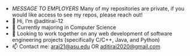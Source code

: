 - *MESSAGE TO EMPLOYERS* Many of my repositories are private, if you would like access to see my repos, please reach out!
- 👋 Hi, I’m @aditirai-12
- 🌱 Currently majoring in Computer Science
- 💞️ Looking to work together on any web development of software engineering projects (specifically C/C++, Java, and Python)
- 📫 Contact me: arai21@asu.edu OR aditirai2020@gmail.com

